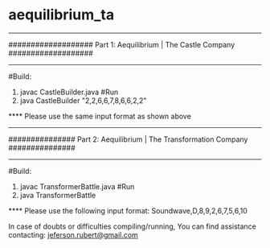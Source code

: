 # aequilibrium_ta

_________________________________________________________________________________
################### Part 1: Aequilibrium | The Castle Company ###################
_________________________________________________________________________________
#Build:
1. javac CastleBuilder.java
#Run
2. java CastleBuilder "2,2,6,6,7,8,6,6,2,2"

**** Please use the same input format as shown above


_________________________________________________________________________________
############### Part 2: Aequilibrium | The Transformation Company ###############
_________________________________________________________________________________
#Build:
1. javac TransformerBattle.java
#Run
2. java TransformerBattle

**** Please use the following input format: Soundwave,D,8,9,2,6,7,5,6,10


In case of doubts or difficulties compiling/running,
You can find assistance contacting:
jeferson.rubert@gmail.com
